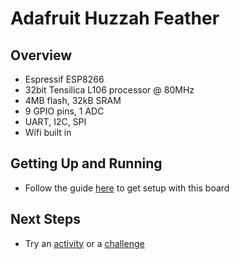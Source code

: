 # Adafruit Huzzah Feather

## Overview

- Espressif ESP8266
- 32bit Tensilica L106 processor @ 80MHz
- 4MB flash, 32kB SRAM
- 9 GPIO pins, 1 ADC
- UART, I2C, SPI
- Wifi built in

## Getting Up and Running

* Follow the guide [here](https://learn.adafruit.com/adafruit-feather-huzzah-esp8266?view=all#using-arduino-ide) to get setup with this board

## Next Steps

* Try an [activity](/activities) or a [challenge](/challenges)
